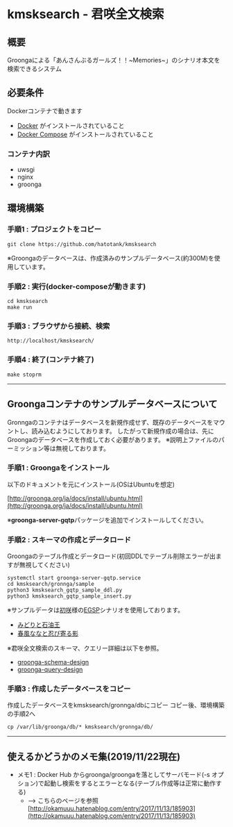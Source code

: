 # kmsksearch - 君咲全文検索

## 概要

Groongaによる「あんさんぶるガールズ！！\~Memories~」のシナリオ本文を検索できるシステム

## 必要条件

Dockerコンテナで動きます

- [Docker](https://www.docker.com/) がインストールされていること
- [Docker Compose](https://docs.docker.com/compose/) がインストールされていること

### コンテナ内訳

- uwsgi
- nginx
- groonga

## 環境構築

### 手順1 : プロジェクトをコピー

```none
git clone https://github.com/hatotank/kmsksearch
```

※Groongaのデータベースは、作成済みのサンプルデータベース(約300M)を使用しています。

### 手順2 : 実行(docker-composeが動きます)

```none
cd kmsksearch
make run
```

### 手順3 : ブラウザから接続、検索

```none
http://localhost/kmsksearch/
```

### 手順4 : 終了(コンテナ終了)

```none
make stoprm
```

---

## Groongaコンテナのサンプルデータベースについて

Gronngaのコンテナはデータベースを新規作成せず、既存のデータベースをマウントし、読み込むようにしております。
したがって新規作成の場合は、先にGroongaのデータベースを作成しておく必要があります。
※説明上ファイルのパーミッション等は無視しております。

### 手順1 : Groongaをインストール

以下のドキュメントを元にインストール(OSはUbuntuを想定)

[http://groonga.org/ja/docs/install/ubuntu.html](http://groonga.org/ja/docs/install/ubuntu.html)

※**groonga-server-gqtp**パッケージを追加でインストールしてください。

### 手順2 : スキーマの作成とデータロード

Groongaのテーブル作成とデータロード(初回DDLでテーブル削除エラーが出ますが無視してください)

```none
systemctl start groonga-server-gqtp.service
cd kmsksearch/gronnga/sample
python3 kmsksearch_gqtp_sample_ddl.py
python3 kmsksearch_gqtp_sample_insert.py
```

※サンプルデータは[初咲](https://twitter.com/ktoruans)様の[EGSP](http://hirot.org/kmsk/egsp/)シナリオを使用しております。

- [みどりと石油王](http://hirot.org/kmsk/egsp/ppmqk6z5)
- [春風ななと忍び寄る影](http://hirot.org/kmsk/egsp/n8tfu3ke)

※君咲全文検索のスキーマ、クエリー詳細は以下を参照。

- [groonga-schema-design](./groonga/sample/groonga-schema-design.md)
- [groonga-query-design](./groonga/sample/groonga-query-design.md)

### 手順3 : 作成したデータベースをコピー

作成したデータベースをkmsksearch/gronnga/dbにコピー
コピー後、環境構築の手順2へ

```none
cp /var/lib/groonga/db/* kmsksearch/gronnga/db/
```

---

## 使えるかどうかのメモ集(2019/11/22現在)

- メモ1 : Docker Hub からgroonga/groongaを落としてサーバモード(-s オプション)で起動し検索をするとエラーとなる(テーブル作成等は正常に動作する)
  - --> こちらのページを参照 [http://okamuuu.hatenablog.com/entry/2017/11/13/185903](http://okamuuu.hatenablog.com/entry/2017/11/13/185903)
